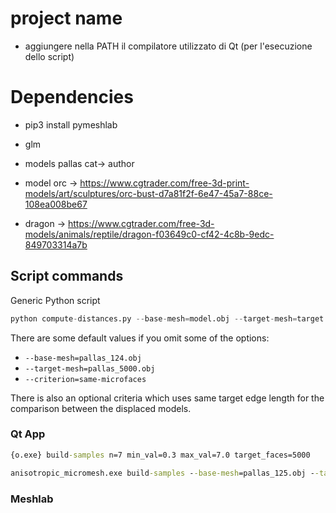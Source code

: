 # project name

* aggiungere nella PATH il compilatore utilizzato di Qt (per l'esecuzione dello script)

# Dependencies
* pip3 install pymeshlab
* glm


* models pallas cat-> author
* model orc -> https://www.cgtrader.com/free-3d-print-models/art/sculptures/orc-bust-d7a81f2f-6e47-45a7-88ce-108ea008be67
* dragon -> https://www.cgtrader.com/free-3d-models/animals/reptile/dragon-f03649c0-cf42-4c8b-9edc-849703314a7b
## Script commands

Generic Python script
```py
python compute-distances.py --base-mesh=model.obj --target-mesh=target.obj --criterion=same-microfaces
```
There are some default values if you omit some of the options:
* `--base-mesh=pallas_124.obj`
* `--target-mesh=pallas_5000.obj`
* `--criterion=same-microfaces`

There is also an optional criteria which uses same target edge length for the comparison between the displaced models.

### Qt App

```cmd
{o.exe} build-samples n=7 min_val=0.3 max_val=7.0 target_faces=5000
```

```cmd
anisotropic_micromesh.exe build-samples --base-mesh=pallas_125.obj --target=pallas_5000.obj --n=4 --min-edge=0.8 --max-edge=1.2
```

### Meshlab